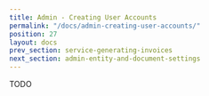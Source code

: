 ```yaml
---
title: Admin - Creating User Accounts
permalink: "/docs/admin-creating-user-accounts/"
position: 27
layout: docs
prev_section: service-generating-invoices
next_section: admin-entity-and-document-settings
---
```


TODO
